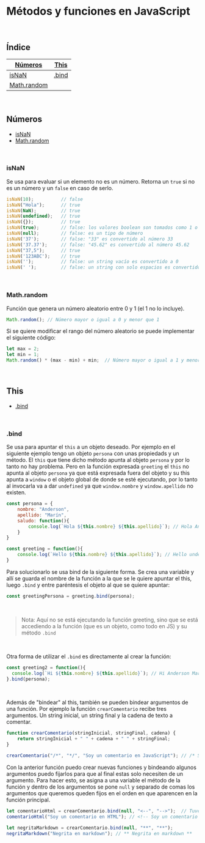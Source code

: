 # Métodos y funciones en JavaScript

<br>

## Índice

[Números](#números) | [This](#this) 
--- | --- 
[isNaN](#isnan) | [.bind](#bind)
[Math.random](#mathrandom) | 

<br>

## Números

- [isNaN](#isnan)
- [Math.random](#mathrandom)

<br>

### isNaN

Se usa para evaluar si un elemento no es un número. Retorna un `true` si no es un número y un `false` en caso de serlo.

```js
isNaN(10);          // false
isNaN("Hola");      // true
isNaN(NaN);         // true
isNaN(undefined);   // true
isNaN({});          // true
isNaN(true);        // false: los valores boolean son tomados como 1 o 0
isNaN(null);        // false: es un tipo de número
isNaN('37');        // false: "33" es convertido al número 33
isNaN('37.37');     // false: "45.62" es convertido al número 45.62
isNaN("37,5");      // true
isNaN('123ABC');    // true
isNaN('');          // false: un string vacío es convertido a 0
isNaN(' ');         // false: un string con solo espacios es convertido a 0
```
<br>

### Math.random

Función que genera un número aleatorio entre 0 y 1 (el 1 no lo incluye). 

```js
Math.random(); // Número mayor o igual a 0 y menor que 1
```
Si se quiere modificar el rango del número aleatorio se puede implementar el siguiente código:

```js
let max = 2;
let min = 1;
Math.random() * (max - min) + min;  // Número mayor o igual a 1 y menor que 2
```

<br>

## This

- [.bind](#bind)

<br>

### .bind

Se usa para apuntar el `this` a un objeto deseado. Por ejemplo en el siguiente ejemplo tengo un objeto `persona` con unas propiedads y un método. El `this` que tiene dicho método apunta al objeto `persona` y por lo tanto no hay problema. Pero en la función expresada `greeting` el `this` no apunta al objeto `persona` ya que está expresada fuera del objeto y su this apunta a `window` o el objeto global de donde se esté ejecutando, por lo tanto al invocarla va a dar `undefined` ya que `window.nombre` y `window.apellido` no existen.

```js
const persona = {
    nombre: "Anderson",
    apellido: "Marín",
    saludo: function(){
        console.log(`Hola ${this.nombre} ${this.apellido}`); // Hola Anderson Marín
    }
}

const greeting = function(){
    console.log(`Hello ${this.nombre} ${this.apellido}`); // Hello undefined undefined
}
``` 

Para solucionarlo se usa bind de la siguiente forma. Se crea una variable y allí se guarda el nombre de la función a la que se le quiere apuntar el this, luego `.bind` y entre paréntesis el objeto al que se quiere apuntar:

```js
const greetingPersona = greeting.bind(persona);
```

<br>

>Nota: Aquí no se está ejecutando la función greeting, sino que se está accediendo a la función (que es un objeto, como todo en JS) y su método `.bind`

<br>

Otra forma de utilizar el `.bind` es directamente al crear la función:

```js
const greeting2 = function(){
  console.log(`Hi ${this.nombre} ${this.apellido}`); // Hi Anderson Marín
}.bind(persona);
```

<br>

Además de "bindear" al this, también se pueden bindear argumentos de una función. Por ejemplo la función `crearComentario` recibe tres argumentos. Un string inicial, un string final y la cadena de texto a comentar. 

```js
function crearComentario(stringInicial, stringFinal, cadena) {
    return stringInicial + " " + cadena + " " + stringFinal;
}

crearComentario("/*", "*/", "Soy un comentario en JavaScript"); // /* Soy un comentario en JavaScript */
```

Con la anterior función puedo crear nuevas funciones y bindeando algunos argumentos puedo fijarlos para que al final estas solo necesiten de un argumento. Para hacer esto, se asigna a una variable el método de la función y dentro de los argumentos se pone `null` y separado de comas los argumentos que queremos queden fijos en el orden en que aparencen en la función principal.

```js
let comentarioHtml = crearComentario.bind(null, "<--", "-->");  // Tuve que quitar el signo ! porque generaba errores
comentarioHtml("Soy un comentario en HTML"); // <!-- Soy un comentario en HTML -->

let negritaMarkdown = crearComentario.bind(null, "**", "**");
negritaMarkdown("Negrita en markdown"); // ** Negrita en markdown **
```
